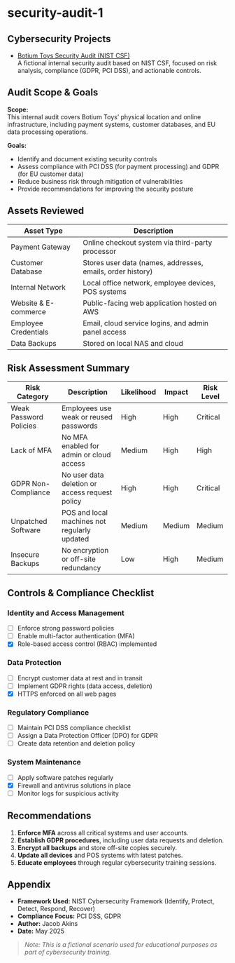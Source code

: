 # security-audit-1

## Cybersecurity Projects

- [Botium Toys Security Audit (NIST CSF)](https://github.com/YOUR_USERNAME/botium-toys-security-audit)  
  A fictional internal security audit based on NIST CSF, focused on risk analysis, compliance (GDPR, PCI DSS), and actionable controls.

## Audit Scope & Goals

**Scope:**  
This internal audit covers Botium Toys’ physical location and online infrastructure, including payment systems, customer databases, and EU data processing operations.

**Goals:**
- Identify and document existing security controls
- Assess compliance with PCI DSS (for payment processing) and GDPR (for EU customer data)
- Reduce business risk through mitigation of vulnerabilities
- Provide recommendations for improving the security posture

## Assets Reviewed

| Asset Type                | Description |
|--------------------------|-------------|
| Payment Gateway          | Online checkout system via third-party processor |
| Customer Database        | Stores user data (names, addresses, emails, order history) |
| Internal Network         | Local office network, employee devices, POS systems |
| Website & E-commerce     | Public-facing web application hosted on AWS |
| Employee Credentials     | Email, cloud service logins, and admin panel access |
| Data Backups             | Stored on local NAS and cloud |

## Risk Assessment Summary

| Risk Category           | Description | Likelihood | Impact | Risk Level |
|------------------------|-------------|------------|--------|------------|
| Weak Password Policies | Employees use weak or reused passwords | High | High | Critical |
| Lack of MFA            | No MFA enabled for admin or cloud access | Medium | High | High |
| GDPR Non-Compliance    | No user data deletion or access request policy | High | High | Critical |
| Unpatched Software     | POS and local machines not regularly updated | Medium | Medium | Medium |
| Insecure Backups       | No encryption or off-site redundancy | Low | High | Medium |

## Controls & Compliance Checklist

### Identity and Access Management
- [ ] Enforce strong password policies
- [ ] Enable multi-factor authentication (MFA)
- [x] Role-based access control (RBAC) implemented

### Data Protection
- [ ] Encrypt customer data at rest and in transit
- [ ] Implement GDPR rights (data access, deletion)
- [x] HTTPS enforced on all web pages

### Regulatory Compliance
- [ ] Maintain PCI DSS compliance checklist
- [ ] Assign a Data Protection Officer (DPO) for GDPR
- [ ] Create data retention and deletion policy

### System Maintenance
- [ ] Apply software patches regularly
- [x] Firewall and antivirus solutions in place
- [ ] Monitor logs for suspicious activity

## Recommendations

1. **Enforce MFA** across all critical systems and user accounts.
2. **Establish GDPR procedures**, including user data requests and deletion.
3. **Encrypt all backups** and store off-site copies securely.
4. **Update all devices** and POS systems with latest patches.
5. **Educate employees** through regular cybersecurity training sessions.

## Appendix

- **Framework Used:** NIST Cybersecurity Framework (Identify, Protect, Detect, Respond, Recover)
- **Compliance Focus:** PCI DSS, GDPR
- **Author:** Jacob Akins
- **Date:** May 2025

> *Note: This is a fictional scenario used for educational purposes as part of cybersecurity training.*
